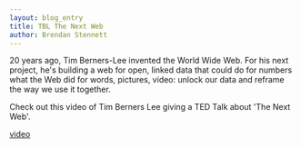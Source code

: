 ```yaml
---
layout: blog_entry
title: TBL The Next Web
author: Brendan Stennett
---
```


20 years ago, Tim Berners-Lee invented the World Wide Web. For his next project, he's building a web for open, linked data that could do for numbers what the Web did for words, pictures, video: unlock our data and reframe the way we use it together.

Check out this video of Tim Berners Lee giving a TED Talk about 'The Next Web'.

[video](https://www.youtube.com/watch?v=OM6XIICm_qo)